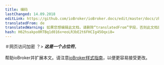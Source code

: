 ```yaml
---
title: 编码
lastChanged: 14.09.2018
editLink: https://github.com/ioBroker/ioBroker.docs/edit/master/docs/zh-cn/config/encryption.md
translatedFrom: de
translatedWarning: 如果您想编辑此文档，请删除“translatedFrom”字段，否则此文档将再次自动翻译
hash: H62hsakpo0RTBq1d016x+eoLR3bE2t6FHCIg45Oqxi8=
---
```

＃网页访问加密
？&gt; ***这是一个占位符***。 <br><br>帮助ioBroker并扩展本文。请注意[ioBroker样式指南](community/styleguidedoc)，以便更容易接受更改。